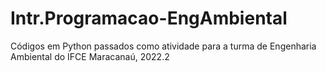 # Intr.Programacao-EngAmbiental
Códigos em Python passados como atividade para a turma de Engenharia Ambiental do IFCE Maracanaú, 2022.2
